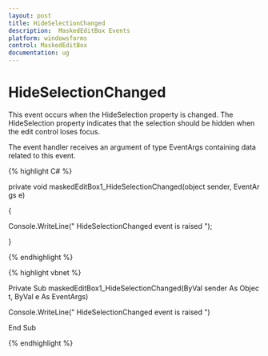 ```yaml
---
layout: post
title: HideSelectionChanged
description:  MaskedEditBox Events
platform: windowsforms
control: MaskedEditBox
documentation: ug
---
```

# HideSelectionChanged

This event occurs when the HideSelection property is changed. The HideSelection property indicates that the selection should be 
hidden when the edit control loses focus.

The event handler receives an argument of type EventArgs containing data related to this event.

{% highlight C# %}  

private void maskedEditBox1_HideSelectionChanged(object sender, EventArgs e)

{

Console.WriteLine(" HideSelectionChanged event is raised ");

}

{% endhighlight %}



{% highlight vbnet %} 

Private Sub maskedEditBox1_HideSelectionChanged(ByVal sender As Object, ByVal e As EventArgs)

Console.WriteLine(" HideSelectionChanged event is raised ")

End Sub

{% endhighlight %}
